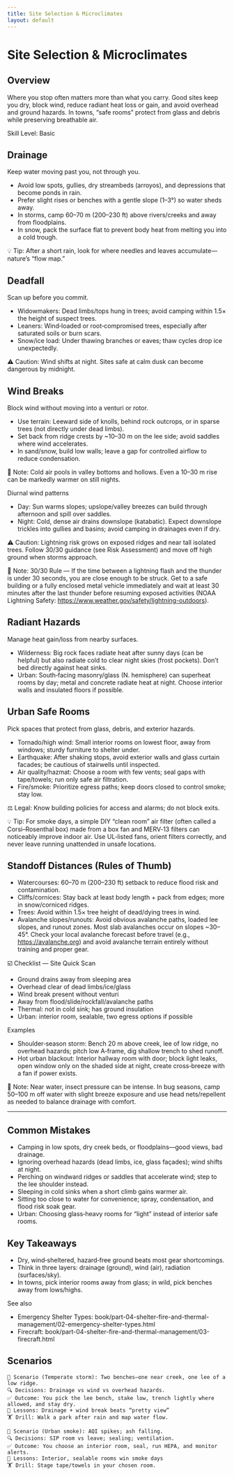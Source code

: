 ```yaml
---
title: Site Selection & Microclimates
layout: default
---
```


# Site Selection & Microclimates

## Overview
Where you stop often matters more than what you carry. Good sites keep you dry, block wind, reduce radiant heat loss or gain, and avoid overhead and ground hazards. In towns, “safe rooms” protect from glass and debris while preserving breathable air.

Skill Level: Basic

## Drainage
Keep water moving past you, not through you.

- Avoid low spots, gullies, dry streambeds (arroyos), and depressions that become ponds in rain.
- Prefer slight rises or benches with a gentle slope (1–3°) so water sheds away.
- In storms, camp 60–70 m (200–230 ft) above rivers/creeks and away from floodplains.
- In snow, pack the surface flat to prevent body heat from melting you into a cold trough.

💡 Tip: After a short rain, look for where needles and leaves accumulate—nature’s “flow map.”

## Deadfall
Scan up before you commit.

- Widowmakers: Dead limbs/tops hung in trees; avoid camping within 1.5× the height of suspect trees.
- Leaners: Wind‑loaded or root‑compromised trees, especially after saturated soils or burn scars.
- Snow/ice load: Under thawing branches or eaves; thaw cycles drop ice unexpectedly.

⚠️ Caution: Wind shifts at night. Sites safe at calm dusk can become dangerous by midnight.

## Wind Breaks
Block wind without moving into a venturi or rotor.

- Use terrain: Leeward side of knolls, behind rock outcrops, or in sparse trees (not directly under dead limbs).
- Set back from ridge crests by ~10–30 m on the lee side; avoid saddles where wind accelerates.
- In sand/snow, build low walls; leave a gap for controlled airflow to reduce condensation.

📝 Note: Cold air pools in valley bottoms and hollows. Even a 10–30 m rise can be markedly warmer on still nights.

Diurnal wind patterns
- Day: Sun warms slopes; upslope/valley breezes can build through afternoon and spill over saddles.
- Night: Cold, dense air drains downslope (katabatic). Expect downslope trickles into gullies and basins; avoid camping in drainages even if dry.

⚠️ Caution: Lightning risk grows on exposed ridges and near tall isolated trees. Follow 30/30 guidance (see Risk Assessment) and move off high ground when storms approach.

📝 Note: 30/30 Rule — If the time between a lightning flash and the thunder is under 30 seconds, you are close enough to be struck. Get to a safe building or a fully enclosed metal vehicle immediately and wait at least 30 minutes after the last thunder before resuming exposed activities (NOAA Lightning Safety: https://www.weather.gov/safety/lightning-outdoors).

## Radiant Hazards
Manage heat gain/loss from nearby surfaces.

- Wilderness: Big rock faces radiate heat after sunny days (can be helpful) but also radiate cold to clear night skies (frost pockets). Don’t bed directly against heat sinks.
- Urban: South‑facing masonry/glass (N. hemisphere) can superheat rooms by day; metal and concrete radiate heat at night. Choose interior walls and insulated floors if possible.

## Urban Safe Rooms
Pick spaces that protect from glass, debris, and exterior hazards.

- Tornado/high wind: Small interior rooms on lowest floor, away from windows; sturdy furniture to shelter under.
- Earthquake: After shaking stops, avoid exterior walls and glass curtain facades; be cautious of stairwells until inspected.
- Air quality/hazmat: Choose a room with few vents; seal gaps with tape/towels; run only safe air filtration.
- Fire/smoke: Prioritize egress paths; keep doors closed to control smoke; stay low.

⚖️ Legal: Know building policies for access and alarms; do not block exits.

💡 Tip: For smoke days, a simple DIY “clean room” air filter (often called a Corsi–Rosenthal box) made from a box fan and MERV‑13 filters can noticeably improve indoor air. Use UL‑listed fans, orient filters correctly, and never leave running unattended in unsafe locations.

## Standoff Distances (Rules of Thumb)
- Watercourses: 60–70 m (200–230 ft) setback to reduce flood risk and contamination.
- Cliffs/cornices: Stay back at least body length + pack from edges; more in snow/corniced ridges.
- Trees: Avoid within 1.5× tree height of dead/dying trees in wind.
- Avalanche slopes/runouts: Avoid obvious avalanche paths, loaded lee slopes, and runout zones. Most slab avalanches occur on slopes ~30–45°. Check your local avalanche forecast before travel (e.g., https://avalanche.org) and avoid avalanche terrain entirely without training and proper gear.

☑️ Checklist — Site Quick Scan
- Ground drains away from sleeping area
- Overhead clear of dead limbs/ice/glass
- Wind break present without venturi
- Away from flood/slide/rockfall/avalanche paths
- Thermal: not in cold sink; has ground insulation
- Urban: interior room, sealable, two egress options if possible

Examples
- Shoulder‑season storm: Bench 20 m above creek, lee of low ridge, no overhead hazards; pitch low A‑frame, dig shallow trench to shed runoff.
- Hot urban blackout: Interior hallway room with door; block light leaks, open window only on the shaded side at night, create cross‑breeze with a fan if power exists.

📝 Note: Near water, insect pressure can be intense. In bug seasons, camp 50–100 m off water with slight breeze exposure and use head nets/repellent as needed to balance drainage with comfort.

---

## Common Mistakes
- Camping in low spots, dry creek beds, or floodplains—good views, bad drainage.
- Ignoring overhead hazards (dead limbs, ice, glass façades); wind shifts at night.
- Perching on windward ridges or saddles that accelerate wind; step to the lee shoulder instead.
- Sleeping in cold sinks when a short climb gains warmer air.
- Sitting too close to water for convenience; spray, condensation, and flood risk soak gear.
- Urban: Choosing glass‑heavy rooms for “light” instead of interior safe rooms.

## Key Takeaways
- Dry, wind‑sheltered, hazard‑free ground beats most gear shortcomings.
- Think in three layers: drainage (ground), wind (air), radiation (surfaces/sky).
- In towns, pick interior rooms away from glass; in wild, pick benches away from lows/highs.

See also
- Emergency Shelter Types: book/part-04-shelter-fire-and-thermal-management/02-emergency-shelter-types.html
- Firecraft: book/part-04-shelter-fire-and-thermal-management/03-firecraft.html

## Scenarios

```
🧭 Scenario (Temperate storm): Two benches—one near creek, one lee of a low ridge.
🔍 Decisions: Drainage vs wind vs overhead hazards.
✅ Outcome: You pick the lee bench, stake low, trench lightly where allowed, and stay dry.
🧠 Lessons: Drainage + wind break beats “pretty view”
🏋️ Drill: Walk a park after rain and map water flow.

🧭 Scenario (Urban smoke): AQI spikes; ash falling.
🔍 Decisions: SIP room vs leave; sealing; ventilation.
✅ Outcome: You choose an interior room, seal, run HEPA, and monitor alerts.
🧠 Lessons: Interior, sealable rooms win smoke days
🏋️ Drill: Stage tape/towels in your chosen room.
```

